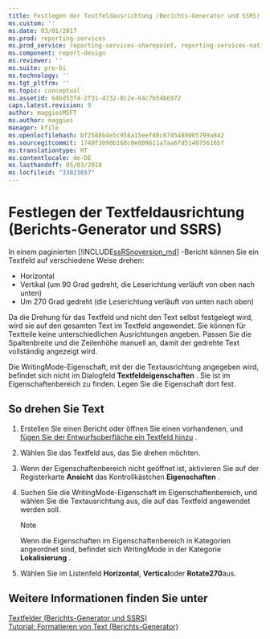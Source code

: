 ```yaml
---
title: Festlegen der Textfeldausrichtung (Berichts-Generator und SSRS) |- Microsoft-Dokumentation
ms.custom: ''
ms.date: 03/01/2017
ms.prod: reporting-services
ms.prod_service: reporting-services-sharepoint, reporting-services-native
ms.component: report-design
ms.reviewer: ''
ms.suite: pro-bi
ms.technology: ''
ms.tgt_pltfrm: ''
ms.topic: conceptual
ms.assetid: 64bd53f4-2f31-4732-8c2e-64c7b54b6972
caps.latest.revision: 9
author: maggiesMSFT
ms.author: maggies
manager: kfile
ms.openlocfilehash: bf2588b4e5c958a15eefd0c8745489005799a842
ms.sourcegitcommit: 1740f3090b168c0e809611a7aa6fd514075616bf
ms.translationtype: HT
ms.contentlocale: de-DE
ms.lasthandoff: 05/03/2018
ms.locfileid: "33023657"
---
```

# <a name="set-text-box-orientation-report-builder-and-ssrs"></a>Festlegen der Textfeldausrichtung (Berichts-Generator und SSRS)
In einem paginierten [!INCLUDE[ssRSnoversion_md](../../includes/ssrsnoversion-md.md)] -Bericht können Sie ein Textfeld auf verschiedene Weise drehen:   
* Horizontal   
* Vertikal (um 90 Grad gedreht, die Leserichtung verläuft von oben nach unten)  
* Um 270 Grad gedreht (die Leserichtung verläuft von unten nach oben)   
  
Da die Drehung für das Textfeld und nicht den Text selbst festgelegt wird, wird sie auf den gesamten Text im Textfeld angewendet. Sie können für Textteile keine unterschiedlichen Ausrichtungen angeben. Passen Sie die Spaltenbreite und die Zeilenhöhe manuell an, damit der gedrehte Text vollständig angezeigt wird.  
  
 Die WritingMode-Eigenschaft, mit der die Textausrichtung angegeben wird, befindet sich nicht im Dialogfeld **Textfeldeigenschaften** . Sie ist im Eigenschaftenbereich zu finden. Legen Sie die Eigenschaft dort fest.   
  
## <a name="to-rotate-text"></a>So drehen Sie Text  
  
1.  Erstellen Sie einen Bericht oder öffnen Sie einen vorhandenen, und [fügen Sie der Entwurfsoberfläche ein Textfeld hinzu](../../reporting-services/report-design/add-move-or-delete-a-text-box-report-builder-and-ssrs.md) .  
  
3.  Wählen Sie das Textfeld aus, das Sie drehen möchten.  
  
2.  Wenn der Eigenschaftenbereich nicht geöffnet ist, aktivieren Sie auf der Registerkarte **Ansicht** das Kontrollkästchen **Eigenschaften** .  
  
4.  Suchen Sie die WritingMode-Eigenschaft im Eigenschaftenbereich, und wählen Sie die Textausrichtung aus, die auf das Textfeld angewendet werden soll.  
  
    > [!NOTE]  
    >  Wenn die Eigenschaften im Eigenschaftenbereich in Kategorien angeordnet sind, befindet sich WritingMode in der Kategorie **Lokalisierung** .  
  
5.  Wählen Sie im Listenfeld **Horizontal**, **Vertical**oder **Rotate270**aus.  
  
## <a name="see-also"></a>Weitere Informationen finden Sie unter  
 [Textfelder &#40;Berichts-Generator und SSRS&#41;](../../reporting-services/report-design/text-boxes-report-builder-and-ssrs.md)   
 [Tutorial: Formatieren von Text (Berichts-Generator)](../../reporting-services/tutorial-format-text-report-builder.md)  
  
  
